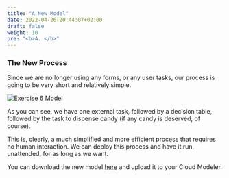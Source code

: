 ```yaml
---
title: "A New Model"
date: 2022-04-26T20:44:07+02:00
draft: false
weight: 10
pre: "<b>A. </b>"
---
```


### The New Process

Since we are no longer using any forms, or any user tasks, our process is going to be very short and relatively simple.

![Exercise 6 Model](/images/exercise-6.png)

As you can see, we have one external task, followed by a decision table, followed by the task to dispense candy (if any candy is deserved, of course).

This is, clearly, a much simplified and more efficient process that requires no human interaction. We can deploy this process and have it run, unattended, for as long as we want.

You can download the new model [here](exercise-6.bpmn) and upload it to your Cloud Modeler.